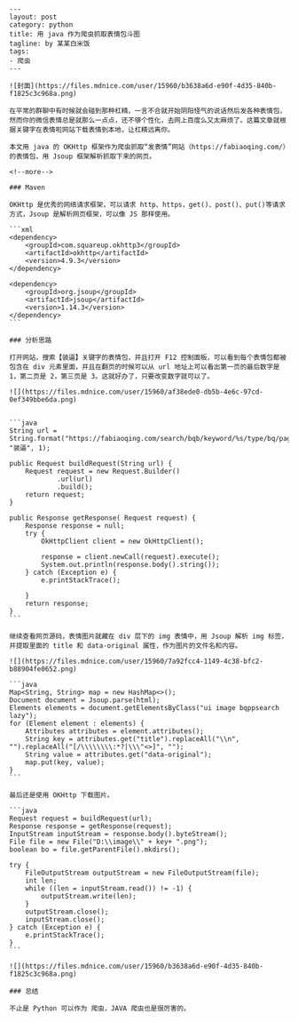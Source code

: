     ---
    layout: post
    category: python
    title: 用 java 作为爬虫抓取表情包斗图
    tagline: by 某某白米饭
    tags:
    - 爬虫
    ---

    ![封面](https://files.mdnice.com/user/15960/b3638a6d-e90f-4d35-840b-f1825c3c968a.png)

    在平常的群聊中有时候就会碰到那种杠精，一言不合就开始阴阳怪气的说话然后发各种表情包，然而你的微信表情总是就那么一点点，还不够个性化，去网上百度么又太麻烦了。这篇文章就根据关键字在表情啦网站下载表情到本地，让杠精远离你。

    本文用 java 的 OKHttp 框架作为爬虫抓取“发表情”网站（https://fabiaoqing.com/）的表情包，用 Jsoup 框架解析抓取下来的网页。

    <!--more-->

    ### Maven
    
    OKHttp 是优秀的网络请求框架，可以请求 http、https，get()、post()、put()等请求方式，Jsoup 是解析网页框架，可以像 JS 那样使用。
    
    ```xml
    <dependency>
        <groupId>com.squareup.okhttp3</groupId>
        <artifactId>okhttp</artifactId>
        <version>4.9.3</version>
    </dependency>
    
    <dependency>
        <groupId>org.jsoup</groupId>
        <artifactId>jsoup</artifactId>
        <version>1.14.3</version>
    </dependency>
    ```

    ### 分析思路

    打开网站，搜索【装逼】关键字的表情包，并且打开 F12 控制面板，可以看到每个表情包都被包含在 div 元素里面，并且在翻页的时候可以从 url 地址上可以看出第一页的最后数字是 1，第二页是 2，第三页是 3。这就好办了，只要改变数字就可以了。

    ![](https://files.mdnice.com/user/15960/af38ede0-db5b-4e6c-97cd-0ef349bbe6da.png)


    ```java
    String url = String.format("https://fabiaoqing.com/search/bqb/keyword/%s/type/bq/page/%d.html", "装逼", 1);

    public Request buildRequest(String url) {
        Request request = new Request.Builder()
                .url(url)
                .build();
        return request;
    }

    public Response getResponse( Request request) {
        Response response = null;
        try {
            OkHttpClient client = new OkHttpClient();

            response = client.newCall(request).execute();
            System.out.println(response.body().string());
        } catch (Exception e) {
            e.printStackTrace();

        }
        return response;
    }
    ```

    继续查看网页源码，表情图片就藏在 div 层下的 img 表情中，用 Jsoup 解析 img 标签，并提取里面的 title 和 data-original 属性，作为图片的文件名和内容。

    ![](https://files.mdnice.com/user/15960/7a92fcc4-1149-4c38-bfc2-b88904fe0652.png)

    ```java
    Map<String, String> map = new HashMap<>();
    Document document = Jsoup.parse(html);
    Elements elements = document.getElementsByClass("ui image bqppsearch lazy");
    for (Element element : elements) {
        Attributes attributes = element.attributes();
        String key = attributes.get("title").replaceAll("\\n", "").replaceAll("[/\\\\\\\\:*?|\\\"<>]", "");
        String value = attributes.get("data-original");
        map.put(key, value);
    }
    ```

    最后还是使用 OKHttp 下载图片。

    ```java
    Request request = buildRequest(url);
    Response response = getResponse(request);
    InputStream inputStream = response.body().byteStream();
    File file = new File("D:\\image\\" + key+ ".png");
    boolean bo = file.getParentFile().mkdirs();

    try {
        FileOutputStream outputStream = new FileOutputStream(file);
        int len;
        while ((len = inputStream.read()) != -1) {
            outputStream.write(len);
        }
        outputStream.close();
        inputStream.close();
    } catch (Exception e) {
        e.printStackTrace();
    }
    ```

    ![](https://files.mdnice.com/user/15960/b3638a6d-e90f-4d35-840b-f1825c3c968a.png)

    ### 总结

    不止是 Python 可以作为 爬虫，JAVA 爬虫也是很厉害的。

